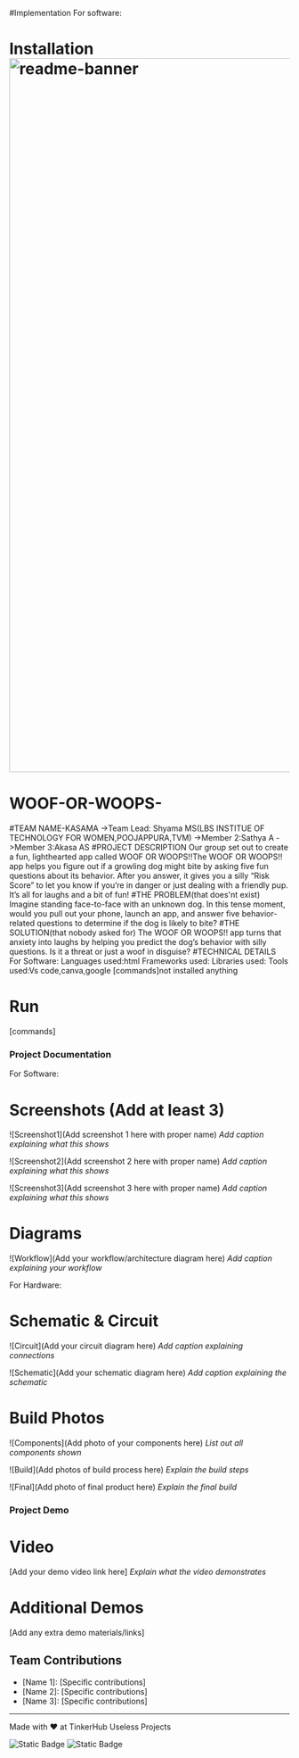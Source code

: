 
#Implementation
  For software:
   

# Installation<img width="1280" alt="readme-banner" src="https://github.com/user-attachments/assets/35332e92-44cb-425b-9dff-27bcf1023c6c">

# WOOF-OR-WOOPS-
#TEAM NAME-KASAMA
->Team Lead: Shyama MS(LBS INSTITUE OF TECHNOLOGY FOR WOMEN,POOJAPPURA,TVM)
->Member 2:Sathya A
->Member 3:Akasa AS
#PROJECT DESCRIPTION
    Our group set out to create a fun, lighthearted app called WOOF OR WOOPS!!The WOOF OR WOOPS!! app helps you figure out if a growling dog might bite by asking five fun questions about its behavior.
    After you answer, it gives you a silly “Risk Score” to let you know if you’re in danger or just dealing with a friendly pup. It’s all for laughs and a bit of fun!
#THE PROBLEM(that does'nt exist)
    Imagine standing face-to-face with an unknown dog.
    In this tense moment, would you pull out your phone, launch an app, and answer five behavior-related questions to determine if the dog is likely to bite?
#THE SOLUTION(that nobody asked for)
    The WOOF OR WOOPS!! app turns that anxiety into laughs by helping you predict the dog’s behavior with silly questions. Is it a threat or just a woof in disguise?
#TECHNICAL DETAILS
 For Software:
      Languages used:html
      Frameworks used:
      Libraries used:
      Tools used:Vs code,canva,google
[commands]not installed anything

# Run
[commands]

### Project Documentation
For Software:

# Screenshots (Add at least 3)
![Screenshot1](Add screenshot 1 here with proper name)
*Add caption explaining what this shows*

![Screenshot2](Add screenshot 2 here with proper name)
*Add caption explaining what this shows*

![Screenshot3](Add screenshot 3 here with proper name)
*Add caption explaining what this shows*

# Diagrams
![Workflow](Add your workflow/architecture diagram here)
*Add caption explaining your workflow*

For Hardware:

# Schematic & Circuit
![Circuit](Add your circuit diagram here)
*Add caption explaining connections*

![Schematic](Add your schematic diagram here)
*Add caption explaining the schematic*

# Build Photos
![Components](Add photo of your components here)
*List out all components shown*

![Build](Add photos of build process here)
*Explain the build steps*

![Final](Add photo of final product here)
*Explain the final build*

### Project Demo
# Video
[Add your demo video link here]
*Explain what the video demonstrates*

# Additional Demos
[Add any extra demo materials/links]

## Team Contributions
- [Name 1]: [Specific contributions]
- [Name 2]: [Specific contributions]
- [Name 3]: [Specific contributions]

---
Made with ❤️ at TinkerHub Useless Projects 

![Static Badge](https://img.shields.io/badge/TinkerHub-24?color=%23000000&link=https%3A%2F%2Fwww.tinkerhub.org%2F)
![Static Badge](https://img.shields.io/badge/UselessProject--24-24?link=https%3A%2F%2Fwww.tinkerhub.org%2Fevents%2FQ2Q1TQKX6Q%2FUseless%2520Projects)



